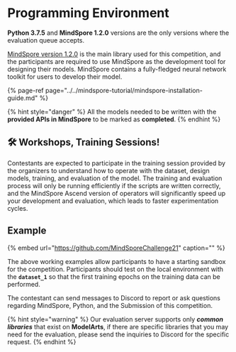# Programming Environment

**Python 3.7.5** and **MindSpore 1.2.0** versions are the only versions where the evaluation queue accepts.

[MindSpore version 1.2.0](https://mindspore.cn/doc/api_python/zh-CN/r1.2/index.html) is the main library used for this competition, and the participants are required to use MindSpore as the development tool for designing their models. MindSpore contains a fully-fledged neural network toolkit for users to develop their model.

{% page-ref page="../../mindspore-tutorial/mindspore-installation-guide.md" %}

{% hint style="danger" %}
All the models needed to be written with the **provided APIs in MindSpore** to be marked as **completed**.
{% endhint %}

## 🛠 Workshops, Training Sessions!

Contestants are expected to participate in the training session provided by the organizers to understand how to operate with the dataset, design models, training, and evaluation of the model. The training and evaluation process will only be running efficiently if the scripts are written correctly, and the MindSpore Ascend version of operators will significantly speed up your development and evaluation, which leads to faster experimentation cycles.

## Example

{% embed url="https://github.com/MindSporeChallenge21" caption="" %}

The above working examples allow participants to have a starting sandbox for the competition. Participants should test on the local environment with the **`dataset_1`** so that the first training epochs on the training data can be performed.

The contestant can send messages to Discord to report or ask questions regarding MindSpore, Python, and the Submission of this competition.

{% hint style="warning" %}
Our evaluation server supports only _**common libraries**_ that exist on **ModelArts**, if there are specific libraries that you may need for the evaluation, please send the inquiries to Discord for the specific request.
{% endhint %}

